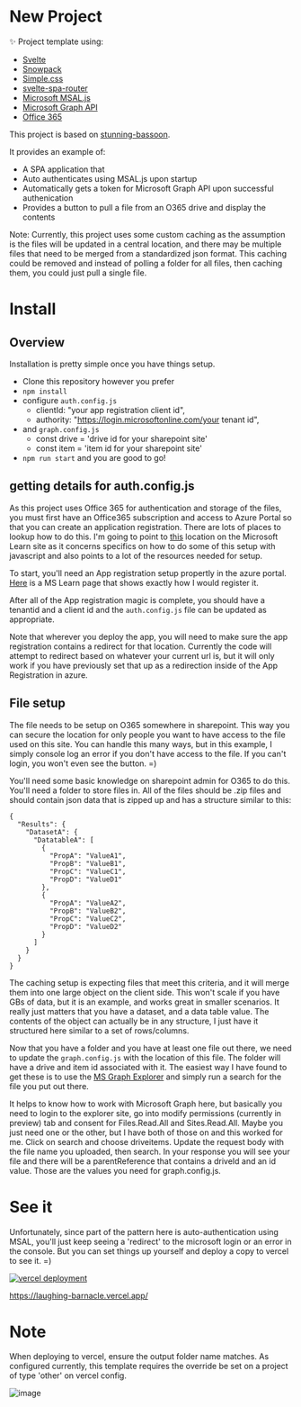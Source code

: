 # New Project

✨ Project template using:

- [Svelte](https://svelte.dev)
- [Snowpack](https://snowpack.dev/)
- [Simple.css](https://simplecss.org/)
- [svelte-spa-router](https://github.com/ItalyPaleAle/svelte-spa-router)
- [Microsoft MSAL.js](https://docs.microsoft.com/en-us/azure/active-directory/develop/msal-overview)
- [Microsoft Graph API](https://docs.microsoft.com/en-us/azure/active-directory/develop/microsoft-graph-intro)
- [Office 365](https://www.office.com/)

This project is based on [stunning-bassoon](https://github.com/royashbrook/stunning-bassoon).

It provides an example of:
- A SPA application that
- Auto authenticates using MSAL.js upon startup
- Automatically gets a token for Microsoft Graph API upon successful authenication
- Provides a button to pull a file from an O365 drive and display the contents

Note: Currently, this project uses some custom caching as the assumption is the files will be updated in a central location, and there may be multiple files that need to be merged from a standardized json format. This caching could be removed and instead of polling a folder for all files, then caching them, you could just pull a single file.


# Install

## Overview

Installation is pretty simple once you have things setup.

- Clone this repository however you prefer
- `npm install`
- configure `auth.config.js` 
  - clientId: "your app registration client id",
  - authority: "https://login.microsoftonline.com/your tenant id",
- and `graph.config.js`
  - const drive = 'drive id for your sharepoint site'
  - const item = 'item id for your sharepoint site'
- `npm run start` and you are good to go!

## getting details for auth.config.js

As this project uses Office 365 for authentication and storage of the files, you must first have an Office365 subscription and access to Azure Portal so that you can create an application registration. There are lots of places to lookup how to do this. I'm going to point to [this](https://docs.microsoft.com/en-us/learn/paths/m365-msgraph-scenarios/) location on the Microsoft Learn site as it concerns specifics on how to do some of this setup with javascript and also points to a lot of the resources needed for setup.

To start, you'll need an App registration setup propertly in the azure portal. [Here](https://docs.microsoft.com/en-us/learn/modules/msgraph-manage-files/2-exercise-configure-azure-active-directory-app) is a MS Learn page that shows exactly how I would register it.

After all of the App registration magic is complete, you should have a tenantid and a client id and the `auth.config.js` file can be updated as appropriate.

Note that wherever you deploy the app, you will need to make sure the app registration contains a redirect for that location. Currently the code will attempt to redirect based on whatever your current url is, but it will only work if you have previously set that up as a redirection inside of the App Registration in azure.
## File setup

The file needs to be setup on O365 somewhere in sharepoint. This way you can secure the location for only people you want to have access to the file used on this site. You can handle this many ways, but in this example, I simply console log an error if you don't have access to the file. If you can't login, you won't even see the button. =)

You'll need some basic knowledge on sharepoint admin for O365 to do this. You'll need a folder to store files in. All of the files should be .zip files and should contain json data that is zipped up and has a structure similar to this:

```
{
  "Results": {
    "DatasetA": {
      "DatatableA": [
        {
          "PropA": "ValueA1",
          "PropB": "ValueB1",
          "PropC": "ValueC1",
          "PropD": "ValueD1"
        },
        {
          "PropA": "ValueA2",
          "PropB": "ValueB2",
          "PropC": "ValueC2",
          "PropD": "ValueD2"
        }
      ]
    }
  }
}
```

The caching setup is expecting files that meet this criteria, and it will merge them into one large object on the client side. This won't scale if you have GBs of data, but it is an example, and works great in smaller scenarios. It really just matters that you have a dataset, and a data table value. The contents of the object can actually be in any structure, I just have it structured here similar to a set of rows/columns.

Now that you have a folder and you have at least one file out there, we need to update the `graph.config.js` with the location of this file. The folder will have a drive and item id associated with it. The easiest way I have found to get these is to use the [MS Graph Explorer](https://developer.microsoft.com/en-us/graph/graph-explorer) and simply run a search for the file you put out there.

It helps to know how to work with Microsoft Graph here, but basically you need to login to the explorer site, go into modify permissions (currently in preview) tab and consent for Files.Read.All and Sites.Read.All. Maybe you just need one or the other, but I have both of those on and this worked for me. Click on search and choose driveitems. Update the request body with the file name you uploaded, then search. In your response you will see your file and there will be a parentReference that contains a driveId and an id value. Those are the values you need for graph.config.js.


# See it

Unfortunately, since part of the pattern here is auto-authentication using MSAL, you'll just keep seeing a 'redirect' to the microsoft login or an error in the console. But you can set things up yourself and deploy a copy to vercel to see it. =)

[![vercel deployment](https://therealsujitk-vercel-badge.vercel.app/?app=laughing-barnacle&style=for-the-badge)](https://stunning-bassoon.vercel.app/)

https://laughing-barnacle.vercel.app/

# Note

When deploying to vercel, ensure the output folder name matches. As configured currently, this template requires the override be set on a project of type 'other' on vercel config.

![image](https://user-images.githubusercontent.com/7390156/165202229-99bf3c00-2c8a-4185-84b4-c0ed31a87c15.png)
